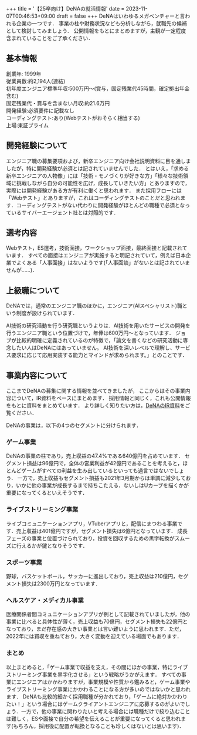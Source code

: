 +++
title = '【25卒向け】DeNAの就活情報'
date = 2023-11-07T00:46:53+09:00
draft = false
+++
DeNAはいわゆるメガベンチャーと言われる企業の一つです．
事業の柱や財務状況なども分析しながら，就職先の候補として検討してみましょう．
公開情報をもとにまとめますが，主観が一定程度含まれていることをご了承ください．
## 基本情報
創業年: 1999年  
従業員数:約2,194人(連結)  
初年度エンジニア標準年収:500万円～(賞与，固定残業代45時間，確定拠出年金含む)  
固定残業代・賞与を含まない月収:約21.6万円  
開発経験:必須要件に記載なし  
コーディングテスト:あり(Webテストがおそらく相当する)  
上場:東証プライム

## 開発経験について
エンジニア職の募集要項および，新卒エンジニア向け会社説明資料に目を通しましたが，特に開発経験が必須とは記されていませんでした．
とはいえ，「求める新卒エンジニアの人物像」には「技術・モノづくりが好きな方」「様々な技術領域に挑戦しながら自分の可能性を広げ，成長していきたい方」とありますので，実際には開発経験がある方が有利に働くと思われます．
また採用フローには「Webテスト」とありますが，これはコーディングテストのことだと思われます．コーディングテストがない代わりに開発経験がほとんどの職種で必須となっているサイバーエージェント社とは対照的です．

## 選考内容
Webテスト，ES選考，技術面接，ワークショップ面接，最終面接と記載されています．
すべての面接はエンジニアが実施すると明記されていて，例えば日本企業でよくある「人事面接」はないようです(「人事面談」がないとは記されていませんが……)．

## 上級職について
DeNAでは，通常のエンジニア職のほかに，エンジニア(AIスペシャリスト)職という制度が設けられています．

AI技術の研究活動を行う研究職というよりは．AI技術を用いたサービスの開発を行うエンジニア職という位置づけで，年俸は600万円～となっています．
ジョブが比較的明確に定義されているのが特徴で，「論文を書くなどの研究活動に専念したい人はDeNAにはあっていません。
AI技術を深いレベルで理解し、サービス要求に応じて応用実装する能力とマインドが求められます。」とのことです．

## 事業内容について
ここまでDeNAの募集に関する情報を並べてきましたが，
ここからはその事業内容について，IR資料をベースにまとめます．
採用情報と同じく，これも公開情報をもとに資料をまとめています．
より詳しく知りたい方は，[DeNAのIR資料](https://dena.com/jp/ir/library/presentation.html)をご覧ください．

DeNAの事業は，以下の4つのセグメントに分けられます．
### ゲーム事業
DeNAの事業の柱であり，売上収益の47.4%である640億円を占めています．
セグメント損益は96億円で，全体の営業利益が42億円であることを考えると，ほとんどゲームがすべての利益を生み出しているといっても過言ではないでしょう．
一方で，売上収益もセグメント損益も2021年3月期からは単調に減少しており，いかに他の事業が成長するまで持ちこたえる，ないしはUカーブを描くかが重要になってくるといえそうです．

### ライブストリーミング事業
ライブコミュニケーションアプリ，VTuberアプリと，配信にまつわる事業です．売上収益は401億円ですが，セグメント損失は6億円となっています．
成長フェーズの事業と位置づけられており，投資を回収するための黒字転換がスムーズに行えるかが鍵となりそうです．

### スポーツ事業
野球，バスケットボール，サッカーに進出しており，売上収益は210億円，セグメント損失は2300万円となっています．

### ヘルスケア・メディカル事業
医療関係者間コミュニケーションアプリが例として記載されていましたが，他の事業に比べると具体性が薄く，売上収益も70億円，セグメント損失も22億円となっており，まだ存在感の大きい事業とは言い難いように思われます．ただ，2022年には買収を重ねており，大きく変動を迎えている場面でもあります．

### まとめ
以上まとめると，「ゲーム事業で収益を支え，その間にほかの事業，特にライブストリーミング事業を黒字化させる」という戦略がうかがえます．
すべての事業にエンジニアはかかわりますが，事業規模や性質から鑑みると，ゲーム事業やライブストリーミング事業にかかわることになる方が多いのではないかと思われます．
DeNAも比較的細かく採用職種が分かれており，「ゲームに絶対かかわりたい！」という場合にはゲームクライアントエンジニアに応募するのがよいでしょう．一方で，他の事業に関わりたいと考える場合には職種だけで絞り込むことは難しく，ESや面接で自分の希望を伝えることが重要になってくると思われます(もちろん，採用後に配置が転換となることも珍しくはないとは思います)．